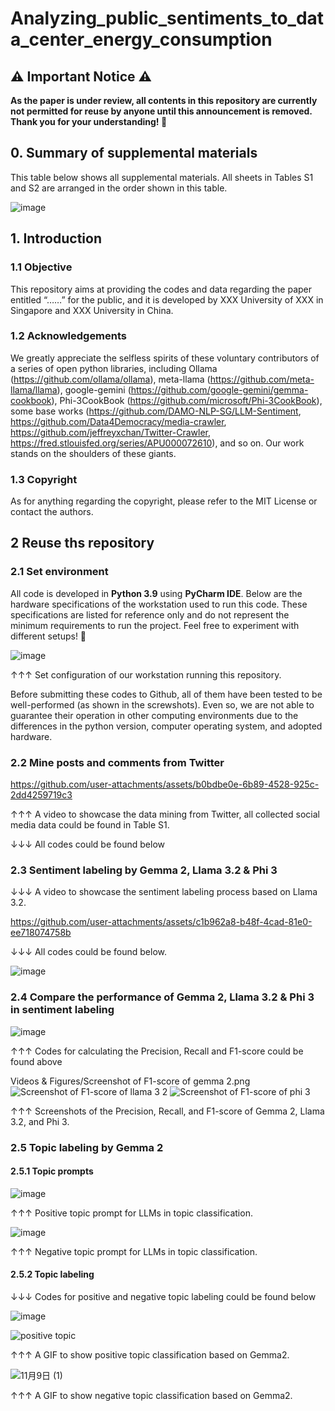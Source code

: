 # Analyzing_public_sentiments_to_data_center_energy_consumption

## ⚠️ Important Notice ⚠️
__As the paper is under review, all contents in this repository are currently not permitted for reuse by anyone until this announcement is removed. Thank you for your understanding! 🙏__
## 0. Summary of supplemental materials
This table below shows all supplemental materials. All sheets in Tables S1 and S2 are arranged in the order shown in this table.

![image](https://github.com/user-attachments/assets/49c0e409-f288-46fc-b084-f77f6ebffc39)

## 1. Introduction
### 1.1 Objective 
This repository aims at providing the codes and data regarding the paper entitled “……” for the public, and it is developed by XXX University of XXX in Singapore and XXX University in China.
### 1.2 Acknowledgements
We greatly appreciate the selfless spirits of these voluntary contributors of a series of open python libraries, including Ollama (https://github.com/ollama/ollama), meta-llama (https://github.com/meta-llama/llama), google-gemini (https://github.com/google-gemini/gemma-cookbook), Phi-3CookBook (https://github.com/microsoft/Phi-3CookBook), some base works (https://github.com/DAMO-NLP-SG/LLM-Sentiment, https://github.com/Data4Democracy/media-crawler, https://github.com/jeffreyxchan/Twitter-Crawler, https://fred.stlouisfed.org/series/APU000072610), and so on. Our work stands on the shoulders of these giants.
### 1.3 Copyright
As for anything regarding the copyright, please refer to the MIT License or contact the authors.


## 2 Reuse ths repository
### 2.1 Set environment
All code is developed in **Python 3.9** using **PyCharm IDE**. Below are the hardware specifications of the workstation used to run this code. These specifications are listed for reference only and do not represent the minimum requirements to run the project. Feel free to experiment with different setups! 🚀

![image](https://github.com/user-attachments/assets/8df90782-f33a-4bc9-abda-2b144687c5ad)

↑↑↑ Set configuration of our workstation running this repository.


Before submitting these codes to Github, all of them have been tested to be well-performed (as shown in the screwshots). Even so, we are not able to guarantee their operation in other computing environments due to the differences in the python version, computer operating system, and adopted hardware.

### 2.2 Mine posts and comments from Twitter

https://github.com/user-attachments/assets/b0bdbe0e-6b89-4528-925c-2dd4259719c3

↑↑↑ A video to showcase the data mining from Twitter, all collected social media data could be found in Table S1.


↓↓↓ All codes could be found below


### 2.3 Sentiment labeling by Gemma 2, Llama 3.2 & Phi 3
↓↓↓ A video to showcase the sentiment labeling process based on Llama 3.2.
 
https://github.com/user-attachments/assets/c1b962a8-b48f-4cad-81e0-ee718074758b

↓↓↓ All codes could be found below.

![image](https://github.com/user-attachments/assets/33d14148-2bc8-4650-8364-210fd6dff7ff)



### 2.4 Compare the performance of Gemma 2, Llama 3.2 & Phi 3 in sentiment labeling

![image](https://github.com/user-attachments/assets/acaaf867-c41f-4942-a1af-e37ee753e844)

↑↑↑ Codes for calculating the Precision, Recall and F1-score could be found above

Videos & Figures/Screenshot of F1-score of gemma 2.png
![Screenshot of F1-score of llama 3 2](https://github.com/user-attachments/assets/1d21091e-96da-44a0-89e8-2333e0c277be)
![Screenshot of F1-score of phi 3](https://github.com/user-attachments/assets/93a03eb5-349e-425d-9a97-86a33d813c2f)

↑↑↑ Screenshots of the Precision, Recall, and F1-score of Gemma 2, Llama 3.2, and Phi 3.

### 2.5 Topic labeling by Gemma 2

#### 2.5.1 Topic prompts

![image](https://github.com/user-attachments/assets/a06d2ce2-f0ac-4e5e-9049-3e7c4eaa99ce)

↑↑↑ Positive topic prompt for LLMs in topic classification.

![image](https://github.com/user-attachments/assets/3cd49eb7-4ff3-4a92-ad5c-61d4e3355d33)

↑↑↑ Negative topic prompt for LLMs in topic classification.

#### 2.5.2 Topic labeling

↓↓↓ Codes for positive and negative topic labeling could be found below

![image](https://github.com/user-attachments/assets/9c8139dc-07ca-49b9-974c-7b171c0f5c19)

![positive topic](https://github.com/user-attachments/assets/1f4cb64c-93f1-4295-b3bc-ea47f5db8876)

↑↑↑ A GIF to show positive topic classification based on Gemma2.

![11月9日 (1)](https://github.com/user-attachments/assets/1d0142a9-de5c-4891-8266-a053700bd105)

↑↑↑ A GIF to show negative topic classification based on Gemma2.




